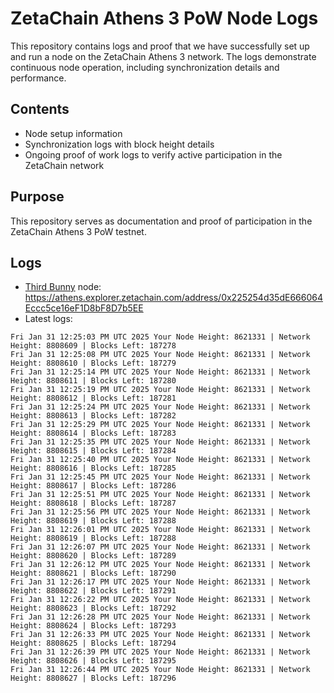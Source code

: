# ZetaChain Athens 3 PoW Node Logs
This repository contains logs and proof that we have successfully set up and run a node on the ZetaChain Athens 3 network. The logs demonstrate continuous node operation, including synchronization details and performance.

## Contents
- Node setup information
- Synchronization logs with block height details
- Ongoing proof of work logs to verify active participation in the ZetaChain network

## Purpose
This repository serves as documentation and proof of participation in the ZetaChain Athens 3 PoW testnet.

## Logs

- [Third Bunny](https://thirdbunny.xyz/) node: https://athens.explorer.zetachain.com/address/0x225254d35dE666064Eccc5ce16eF1D8bF8D7b5EE
- Latest logs:
```
Fri Jan 31 12:25:03 PM UTC 2025 Your Node Height: 8621331 | Network Height: 8808609 | Blocks Left: 187278
Fri Jan 31 12:25:08 PM UTC 2025 Your Node Height: 8621331 | Network Height: 8808610 | Blocks Left: 187279
Fri Jan 31 12:25:14 PM UTC 2025 Your Node Height: 8621331 | Network Height: 8808611 | Blocks Left: 187280
Fri Jan 31 12:25:19 PM UTC 2025 Your Node Height: 8621331 | Network Height: 8808612 | Blocks Left: 187281
Fri Jan 31 12:25:24 PM UTC 2025 Your Node Height: 8621331 | Network Height: 8808613 | Blocks Left: 187282
Fri Jan 31 12:25:29 PM UTC 2025 Your Node Height: 8621331 | Network Height: 8808614 | Blocks Left: 187283
Fri Jan 31 12:25:35 PM UTC 2025 Your Node Height: 8621331 | Network Height: 8808615 | Blocks Left: 187284
Fri Jan 31 12:25:40 PM UTC 2025 Your Node Height: 8621331 | Network Height: 8808616 | Blocks Left: 187285
Fri Jan 31 12:25:45 PM UTC 2025 Your Node Height: 8621331 | Network Height: 8808617 | Blocks Left: 187286
Fri Jan 31 12:25:51 PM UTC 2025 Your Node Height: 8621331 | Network Height: 8808618 | Blocks Left: 187287
Fri Jan 31 12:25:56 PM UTC 2025 Your Node Height: 8621331 | Network Height: 8808619 | Blocks Left: 187288
Fri Jan 31 12:26:01 PM UTC 2025 Your Node Height: 8621331 | Network Height: 8808619 | Blocks Left: 187288
Fri Jan 31 12:26:07 PM UTC 2025 Your Node Height: 8621331 | Network Height: 8808620 | Blocks Left: 187289
Fri Jan 31 12:26:12 PM UTC 2025 Your Node Height: 8621331 | Network Height: 8808621 | Blocks Left: 187290
Fri Jan 31 12:26:17 PM UTC 2025 Your Node Height: 8621331 | Network Height: 8808622 | Blocks Left: 187291
Fri Jan 31 12:26:22 PM UTC 2025 Your Node Height: 8621331 | Network Height: 8808623 | Blocks Left: 187292
Fri Jan 31 12:26:28 PM UTC 2025 Your Node Height: 8621331 | Network Height: 8808624 | Blocks Left: 187293
Fri Jan 31 12:26:33 PM UTC 2025 Your Node Height: 8621331 | Network Height: 8808625 | Blocks Left: 187294
Fri Jan 31 12:26:39 PM UTC 2025 Your Node Height: 8621331 | Network Height: 8808626 | Blocks Left: 187295
Fri Jan 31 12:26:44 PM UTC 2025 Your Node Height: 8621331 | Network Height: 8808627 | Blocks Left: 187296
```
